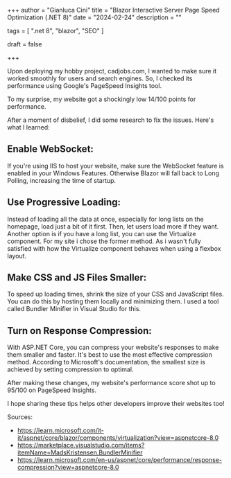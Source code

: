 +++
author = "Gianluca Cini"
title = "Blazor Interactive Server Page Speed Optimization (.NET 8)"
date = "2024-02-24"
description = ""

tags = [
    ".net 8", "blazor", "SEO"
]

draft = false

+++

Upon deploying my hobby project, cadjobs.com, I wanted to make sure it worked smoothly for users and search engines. So, I checked its performance using Google's PageSpeed Insights tool.

To my surprise, my website got a shockingly low 14/100 points for performance. 

After a moment of disbelief, I did some research to fix the issues. Here's what I learned:

## Enable WebSocket:
If you're using IIS to host your website, make sure the WebSocket feature is enabled in your Windows Features. Otherwise Blazor will fall back to Long Polling, increasing the time of startup.

## Use Progressive Loading:
Instead of loading all the data at once, especially for long lists on the homepage, load just a bit of it first. Then, let users load more if they want. 
Another option is if you have a long list, you can use the Virtualize component. 
For my site i chose the former method. As i wasn't fully satisfied with how the Virtualize component behaves when using a flexbox layout.

## Make CSS and JS Files Smaller:
To speed up loading times, shrink the size of your CSS and JavaScript files. You can do this by hosting them locally and minimizing them. I used a tool called Bundler Minifier in Visual Studio for this.

## Turn on Response Compression:
With ASP.NET Core, you can compress your website's responses to make them smaller and faster. It's best to use the most effective compression method. According to Microsoft's documentation, the smallest size is achieved by setting compression to  optimal.

After making these changes, my website's performance score shot up to 95/100 on PageSpeed Insights.

I hope sharing these tips helps other developers improve their websites too!

Sources:
 - https://learn.microsoft.com/it-it/aspnet/core/blazor/components/virtualization?view=aspnetcore-8.0 
 - https://marketplace.visualstudio.com/items?itemName=MadsKristensen.BundlerMinifier
 - https://learn.microsoft.com/en-us/aspnet/core/performance/response-compression?view=aspnetcore-8.0
